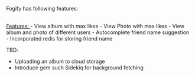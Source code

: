Fogify has following features:

<br>
<u> Features: </u>
- View album with max likes
- View Photo with max likes
- View album and photo of different users
- Autocomplete friend name suggestion
- Incorporated redis for storing friend name

TBD:
- Uploading an album to cloud storage
- Introduce gem such Sidekiq for background fetching

<br>
